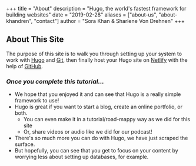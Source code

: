 +++
title = "About"
description = "Hugo, the world's fastest framework for building websites"
date = "2019-02-28"
aliases = ["about-us", "about-khandren", "contact"]
author = "Sora Khan & Sharlene Von Drehnen"
+++

<!-- We hope you enjoyed this tutorial and can see that Hugo is a really simple framework to use.  

It's great if you want to start a blog, create an online portfolio, or both. You can even share videos or audio like we did for our Podcast! -->

## About This Site
The purpose of this site is to walk you through setting up your system to work with [Hugo](https://gohugo.io/) and [Git](https://git-scm.com/), then finally host your Hugo site on [Netlify](https://www.netlify.com/) with the help of [GitHub](https://github.com/). 

### *Once you complete this tutorial...*
- We hope that you enjoyed it and can see that Hugo is a really simple framework to use! 
- Hugo is great if you want to start a blog, create an online portfolio, or both. 
  - You can even make it in a tutorial/road-mappy way as we did for this site
  - Or, share videos or audio like we did for our podcast!
- There's so much more you can do with Hugo, we have just scraped the surface.
- But hopefully, you can see that you get to focus on your content by worrying less about setting up databases, for example.

